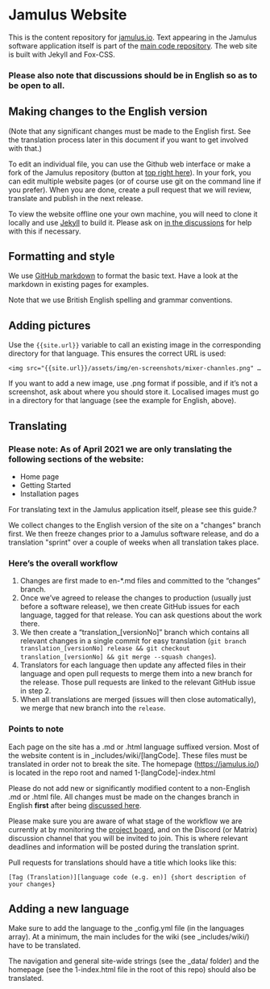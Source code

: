 # Jamulus Website

This is the content repository for [jamulus.io](https://jamulus.io). Text appearing in the Jamulus software application itself is part of the [main code repository](https://github.com/jamulussoftware/jamulus). The web site is built with Jekyll and Fox-CSS.

### Please also note that discussions should be in English so as to be open to all. 

## Making changes to the English version

(Note that any significant changes must be made to the English first. See the translation process later in this document if you want to get involved with that.)

To edit an individual file, you can use the Github web interface or make a fork of the Jamulus repository (button at [top right here](https://github.com/jamulussoftware/jamuluswebsite)). In your fork, you can edit multiple website pages (or of course use git on the command line if you prefer). When you are done, create a pull request that we will review, translate and publish in the next release.

To view the website offline one your own machine, you will need to clone it locally and use [Jekyll](https://jekyllrb.com/) to build it. Please ask on [in the discussions](https://github.com/jamulussoftware/jamulus/discussions) for help with this if necessary.

## Formatting and style

We use [GitHub markdown](https://guides.github.com/features/mastering-markdown/) to format the basic text. Have a look at the markdown in existing pages for examples. 

Note that we use British English spelling and grammar conventions. 

## Adding pictures

Use the `{{site.url}}` variable to call an existing image in the corresponding directory for that language. This ensures the correct URL is used:

`<img src="{{site.url}}/assets/img/en-screenshots/mixer-channles.png" …` 

If you want to add a new image, use .png format if possible, and if it’s not a screenshot, ask about where you should store it. Localised images must go in a directory for that language (see the example for English, above).


## Translating

### Please note: As of April 2021 we are only translating the following sections of the website:

- Home page
- Getting Started
- Installation pages

For translating text in the Jamulus application itself, please see this guide.?

We collect changes to the English version of the site on a "changes" branch first. We then freeze changes prior to a Jamulus software release, and do a translation "sprint" over a couple of weeks when all translation takes place.

### Here’s the overall workflow

1. Changes are first made to en-*.md files and committed to the “changes” branch.
1. Once we’ve agreed to release the changes to production (usually just before a software release), we then create GitHub issues for each language, tagged for that release. You can ask questions about the work there.
1. We then create a “translation_[versionNo]” branch which contains all relevant changes in a single commit for easy translation (`git branch translation_[versionNo] release && git checkout translation_[versionNo] && git merge --squash changes`).
1. Translators for each language then update any affected files in their language and open pull requests to merge them into a new branch for the release. Those pull requests are linked to the relevant GitHub issue in step 2.
1. When all translations are merged (issues will then close automatically), we merge that new branch into the `release`.

### Points to note

Each page on the site has a .md or .html language suffixed version.  Most of the website content is in \_includes/wiki/[langCode]. These files must be translated in order not to break the site. The homepage (https://jamulus.io/) is located in the repo root and named 1-[langCode]-index.html

Please do not add new or significantly modified content to a non-English .md or .html file. All changes must be made on the changes branch in English **first** after being [discussed here](https://github.com/jamulussoftware/jamulus/discussions).

Please make sure you are aware of what stage of the workflow we are currently at by monitoring the [project board](https://github.com/orgs/jamulussoftware/projects/2), and on the Discord (or Matrix) discussion channel that you will be invited to join. This is where relevant deadlines and information will be posted during the translation sprint.

Pull requests for translations should have a title which looks like this:

`[Tag (Translation)][language code (e.g. en)] {short description of your changes}`


## Adding a new language

Make sure to add the language to the \_config.yml file (in the languages array).  At a minimum, the main includes for the wiki (see \_includes/wiki/) have to be translated.

The navigation and general site-wide strings (see the \_data/ folder) and the homepage (see the 1-index.html file in the root of this repo) should also be translated.
